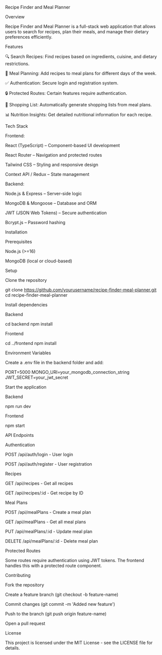 Recipe Finder and Meal Planner

Overview

Recipe Finder and Meal Planner is a full-stack web application that allows users to search for recipes, plan their meals, and manage their dietary preferences efficiently.

Features

🔍 Search Recipes: Find recipes based on ingredients, cuisine, and dietary restrictions.

📅 Meal Planning: Add recipes to meal plans for different days of the week.

✅ Authentication: Secure login and registration system.

🔒 Protected Routes: Certain features require authentication.

🛒 Shopping List: Automatically generate shopping lists from meal plans.

📊 Nutrition Insights: Get detailed nutritional information for each recipe.

Tech Stack

Frontend:

React (TypeScript) – Component-based UI development

React Router – Navigation and protected routes

Tailwind CSS – Styling and responsive design

Context API / Redux – State management

Backend:

Node.js & Express – Server-side logic

MongoDB & Mongoose – Database and ORM

JWT (JSON Web Tokens) – Secure authentication

Bcrypt.js – Password hashing

Installation

Prerequisites

Node.js (>=16)

MongoDB (local or cloud-based)

Setup

Clone the repository

git clone https://github.com/yourusername/recipe-finder-meal-planner.git
cd recipe-finder-meal-planner

Install dependencies

Backend

cd backend
npm install

Frontend

cd ../frontend
npm install

Environment Variables

Create a .env file in the backend folder and add:

PORT=5000
MONGO_URI=your_mongodb_connection_string
JWT_SECRET=your_jwt_secret

Start the application

Backend

npm run dev

Frontend

npm start

API Endpoints

Authentication

POST /api/auth/login - User login

POST /api/auth/register - User registration

Recipes

GET /api/recipes - Get all recipes

GET /api/recipes/:id - Get recipe by ID

Meal Plans

POST /api/mealPlans - Create a meal plan

GET /api/mealPlans - Get all meal plans

PUT /api/mealPlans/:id - Update meal plan

DELETE /api/mealPlans/:id - Delete meal plan

Protected Routes

Some routes require authentication using JWT tokens. The frontend handles this with a protected route component.

Contributing

Fork the repository

Create a feature branch (git checkout -b feature-name)

Commit changes (git commit -m 'Added new feature')

Push to the branch (git push origin feature-name)

Open a pull request

License

This project is licensed under the MIT License - see the LICENSE file for details.
